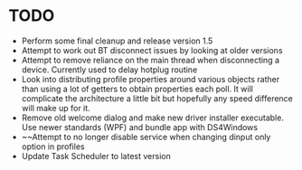 # TODO

* Perform some final cleanup and release version 1.5
* Attempt to work out BT disconnect issues by looking at older versions
* Attempt to remove reliance on the main thread when disconnecting a device.
Currently used to delay hotplug routine
* Look into distributing profile properties around various objects
rather than using a lot of getters to obtain properties each poll.
It will complicate the architecture a little bit but hopefully
any speed difference will make up for it.
* Remove old welcome dialog and make new driver installer executable.
Use newer standards (WPF) and bundle app with DS4Windows
* ~~Attempt to no longer disable service when changing dinput only option
in profiles
* Update Task Scheduler to latest version
